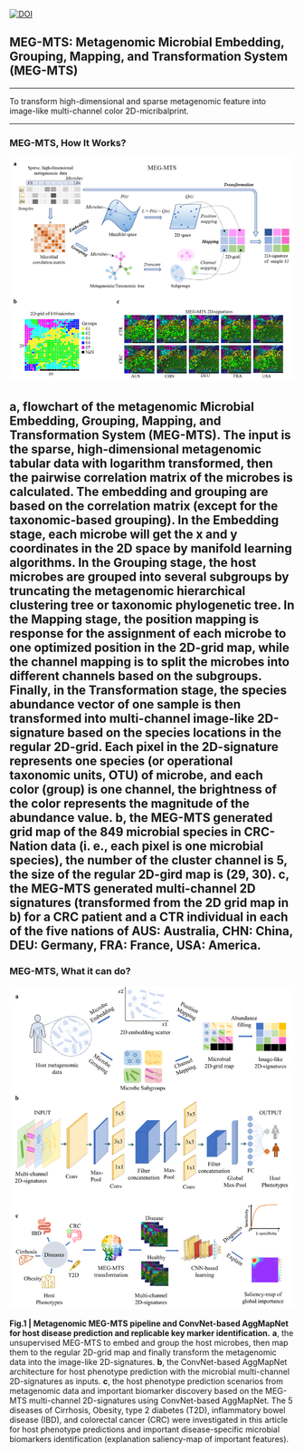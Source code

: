[![DOI](https://zenodo.org/badge/DOI/10.5281/zenodo.6450642.svg)](https://doi.org/10.5281/zenodo.6450642)


## MEG-MTS: Metagenomic Microbial Embedding, Grouping, Mapping, and Transformation System (MEG-MTS) 

----
To transform high-dimensional and sparse metagenomic feature into image-like multi-channel color 2D-micribalprint.

----
### MEG-MTS, How It Works?
![how-it-works](./cover/MEG-MTS.png)

**a**, flowchart of the metagenomic Microbial Embedding, Grouping, Mapping, and Transformation System (MEG-MTS). The input is the sparse, high-dimensional metagenomic tabular data with logarithm transformed, then the pairwise correlation matrix of the microbes is calculated. The embedding and grouping are based on the correlation matrix (except for the taxonomic-based grouping). In the Embedding stage, each microbe will get the x and y coordinates in the 2D space by manifold learning algorithms. In the Grouping stage, the host microbes are grouped into several subgroups by truncating the metagenomic hierarchical clustering tree or taxonomic phylogenetic tree. In the Mapping stage, the position mapping is response for the assignment of each microbe to one optimized position in the 2D-grid map, while the channel mapping is to split the microbes into different channels based on the subgroups. Finally, in the Transformation stage, the species abundance vector of one sample is then transformed into multi-channel image-like 2D-signature based on the species locations in the regular 2D-grid. Each pixel in the 2D-signature represents one species (or operational taxonomic units, OTU) of microbe, and each color (group) is one channel, the brightness of the color represents the magnitude of the abundance value. 
**b**, the MEG-MTS generated grid map of the 849 microbial species in CRC-Nation data (i. e., each pixel is one microbial species), the number of the cluster channel is 5, the size of the regular 2D-gird map is (29, 30). 
**c**, the MEG-MTS generated multi-channel 2D signatures (transformed from the 2D grid map in b) for a CRC patient and a CTR individual in each of the five nations of AUS: Australia, CHN: China, DEU: Germany, FRA: France, USA: America. 
----

### MEG-MTS, What it can do?
![whatdo](./cover/MEG-MTS2.png)

**Fig.1 | Metagenomic MEG-MTS pipeline and ConvNet-based AggMapNet for host disease prediction and replicable key marker identification.** 
**a**, the unsupervised MEG-MTS to embed and group the host microbes, then map them to the regular 2D-grid map and finally transform the metagenomic data into the image-like 2D-signatures. 
**b**, the ConvNet-based AggMapNet architecture for host phenotype prediction with the microbial multi-channel 2D-signatures as inputs. 
**c**, the host phenotype prediction scenarios from metagenomic data and important biomarker discovery based on the MEG-MTS multi-channel 2D-signatures using ConvNet-based AggMapNet. The 5 diseases of Cirrhosis, Obesity, type 2 diabetes (T2D), inflammatory bowel disease (IBD), and colorectal cancer (CRC) were investigated in this article for host phenotype predictions and important disease-specific microbial biomarkers identification (explanation saliency-map of important features).
